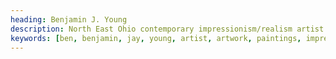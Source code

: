 ```yaml
---
heading: Benjamin J. Young
description: North East Ohio contemporary impressionism/realism artist with drawing, watercolor, pastels, and oil paintings. Specializing in landscapes and narrative art.
keywords: [ben, benjamin, jay, young, artist, artwork, paintings, impressionism, realism, semiabstract]
---
```

